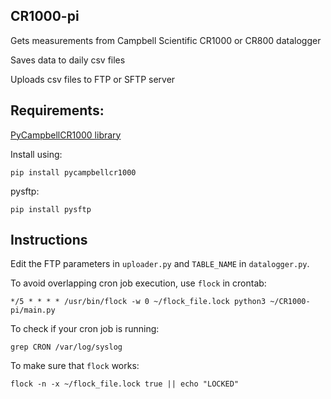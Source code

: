 ## CR1000-pi

Gets measurements from Campbell Scientific CR1000 or CR800 datalogger

Saves data to daily csv files

Uploads csv files to FTP or SFTP server

## Requirements: 

[PyCampbellCR1000 library](https://github.com/LionelDarras/PyCampbellCR1000)

Install using:

```pip install pycampbellcr1000```

pysftp:

```pip install pysftp```

## Instructions

Edit the FTP parameters in ```uploader.py``` and ```TABLE_NAME``` in ```datalogger.py```. 

To avoid overlapping cron job execution, use ```flock``` in crontab:

```
*/5 * * * * /usr/bin/flock -w 0 ~/flock_file.lock python3 ~/CR1000-pi/main.py
```

To check if your cron job is running:

```
grep CRON /var/log/syslog
```

To make sure that ```flock``` works:

```
flock -n -x ~/flock_file.lock true || echo "LOCKED"
```